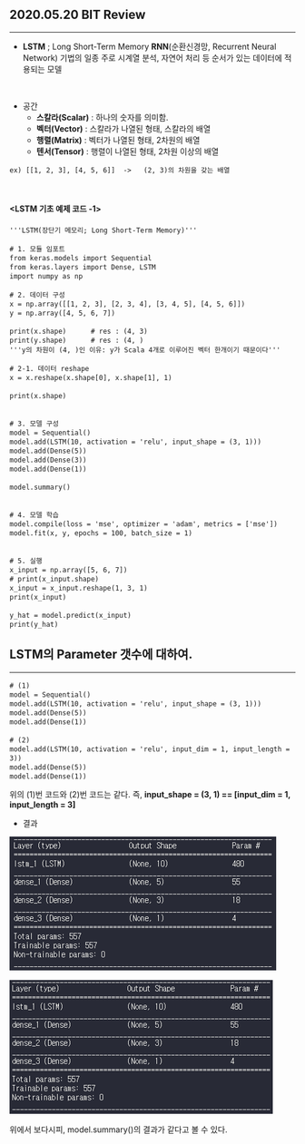 ## 2020.05.20 BIT Review
---

- **LSTM** ; Long Short-Term Memory
**RNN**(순환신경망, Recurrent Neural Network) 기법의 일종
주로 시계열 분석, 자연어 처리 등 순서가 있는 데이터에 적용되는 모델
<br/>

- 공간
  - **스칼라(Scalar)** : 하나의 숫자를 의미함.
  - **벡터(Vector)** : 스칼라가 나열된 형태, 스칼라의 배열
  - **행렬(Matrix)** : 벡터가 나열된 형태, 2차원의 배열
  - **텐서(Tensor)** : 행렬이 나열된 형태, 2차원 이상의 배열
```
ex) [[1, 2, 3], [4, 5, 6]]  ->   (2, 3)의 차원을 갖는 배열
```
<br/>


#### <LSTM 기초 예제 코드 -1>
```
'''LSTM(장단기 메모리; Long Short-Term Memory)'''

# 1. 모듈 임포트
from keras.models import Sequential
from keras.layers import Dense, LSTM
import numpy as np

# 2. 데이터 구성
x = np.array([[1, 2, 3], [2, 3, 4], [3, 4, 5], [4, 5, 6]])
y = np.array([4, 5, 6, 7])

print(x.shape)      # res : (4, 3)
print(y.shape)      # res : (4, )
'''y의 차원이 (4, )인 이유: y가 Scala 4개로 이루어진 벡터 한개이기 때문이다'''

# 2-1. 데이터 reshape
x = x.reshape(x.shape[0], x.shape[1], 1)

print(x.shape)


# 3. 모델 구성
model = Sequential()
model.add(LSTM(10, activation = 'relu', input_shape = (3, 1)))
model.add(Dense(5))
model.add(Dense(3))
model.add(Dense(1))

model.summary()


# 4. 모델 학습
model.compile(loss = 'mse', optimizer = 'adam', metrics = ['mse'])
model.fit(x, y, epochs = 100, batch_size = 1)


# 5. 실행
x_input = np.array([5, 6, 7])
# print(x_input.shape)
x_input = x_input.reshape(1, 3, 1)
print(x_input)

y_hat = model.predict(x_input)
print(y_hat)
```


## LSTM의 Parameter 갯수에 대하여.
---

```
# (1)
model = Sequential()
model.add(LSTM(10, activation = 'relu', input_shape = (3, 1)))
model.add(Dense(5))
model.add(Dense(1))

# (2)
model.add(LSTM(10, activation = 'relu', input_dim = 1, input_length = 3))
model.add(Dense(5))
model.add(Dense(1))
```

위의 (1)번 코드와 (2)번 코드는 같다.
즉, **input_shape = (3, 1) == [input_dim = 1, input_length = 3]**

- 결과

![model.add(LSTM(10, activation = 'relu', input_shape = (3, 1)))의 결과](https://github.com/seonukim/Study/blob/master/keras/input_shape_res.png)

  ![model.add(LSTM(10, activation = 'relu', input_dim = 1, input_length = 3))](https://github.com/seonukim/Study/blob/master/keras/input_dim_length_res.png)


위에서 보다시피, model.summary()의 결과가 같다고 볼 수 있다.








